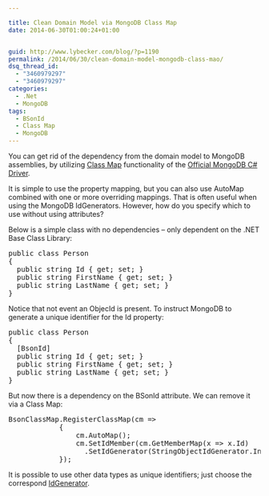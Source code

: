 ```yaml
---

title: Clean Domain Model via MongoDB Class Map
date: 2014-06-30T01:00:24+01:00


guid: http://www.lybecker.com/blog/?p=1190
permalink: /2014/06/30/clean-domain-model-mongodb-class-mao/
dsq_thread_id:
  - "3460979297"
  - "3460979297"
categories:
  - .Net
  - MongoDB
tags:
  - BSonId
  - Class Map
  - MongoDB
---
```

You can get rid of the dependency from the domain model to MongoDB assemblies, by utilizing [Class Map](http://docs.mongodb.org/ecosystem/tutorial/serialize-documents-with-the-csharp-driver/#creating-a-class-map "Class Map MongoDB Documentation") functionality of the [Official MongoDB C# Driver](https://www.nuget.org/packages/mongocsharpdriver "The Official MongoDB C# Driver on NuGet").

It is simple to use the property mapping, but you can also use AutoMap combined with one or more overriding mappings. That is often useful when using the MongoDB IdGenerators. However, how do you specify which to use without using attributes?

Below is a simple class with no dependencies – only dependent on the .NET Base Class Library:

<pre class="brush: csharp; title: ; notranslate" title="">public class Person
{
  public string Id { get; set; }
  public string FirstName { get; set; }
  public string LastName { get; set; }
}
</pre>

Notice that not event an ObjecId is present.
To instruct MongoDB to generate a unique identifier for the Id property:

<pre class="brush: csharp; title: ; notranslate" title="">public class Person
{
  [BsonId]
  public string Id { get; set; }
  public string FirstName { get; set; }
  public string LastName { get; set; }
}
</pre>

But now there is a dependency on the BSonId attribute. We can remove it via a Class Map:

<pre class="brush: csharp; title: ; notranslate" title="">BsonClassMap.RegisterClassMap(cm =&gt;
            {
                cm.AutoMap();
                cm.SetIdMember(cm.GetMemberMap(x =&gt; x.Id)
                  .SetIdGenerator(StringObjectIdGenerator.Instance));
            });
</pre>

It is possible to use other data types as unique identifiers; just choose the correspond [IdGenerator](http://docs.mongodb.org/ecosystem/tutorial/serialize-documents-with-the-csharp-driver/#selecting-an-idgenerator-to-use-for-an-id-field-or-property "IdGenerators MongoDB Documentation").
